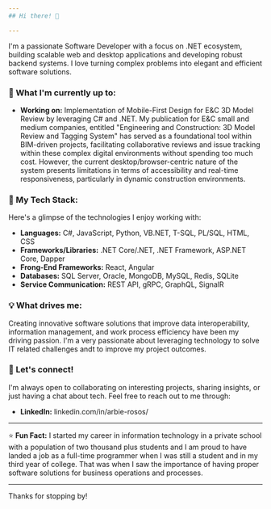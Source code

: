 ```yaml
---
## Hi there! 👋

---
```


I'm a passionate Software Developer with a focus on .NET ecosystem, building scalable web and desktop applications and developing robust backend systems. I love turning complex problems into elegant and efficient software solutions.

### 🚀 What I'm currently up to:
<!--
* **Learning/Exploring:** [Currently learning a new tech, framework, or concept, e.g., Rust, advanced machine learning techniques, Kubernetes]
* **Working on:** [Brief description of a current personal project or an interesting aspect of your professional work]
* **Contributing to:** [If applicable, mention any open-source projects you contribute to or plan to contribute to]
-->
* **Working on:** Implementation of Mobile-First Design for E&C 3D Model Review by leveraging C# and .NET. My publication for E&C small and medium companies, entitled "Engineering and Construction: 3D Model Review and Tagging System" has served as a foundational tool within BIM-driven projects, facilitating collaborative reviews and issue tracking within these complex digital environments without spending too much cost. However, the current desktop/browser-centric nature of the system presents limitations in terms of accessibility and real-time responsiveness, particularly in dynamic construction environments. 


### 🌱 My Tech Stack:

Here's a glimpse of the technologies I enjoy working with:

* **Languages:** C#, JavaScript, Python, VB.NET, T-SQL, PL/SQL, HTML, CSS 
* **Frameworks/Libraries:** .NET Core/.NET, .NET Framework, ASP.NET Core, Dapper 
* **Frong-End Frameworks:** React, Angular
* **Databases:** SQL Server, Oracle, MongoDB, MySQL, Redis, SQLite
* **Service Communication:** REST API, gRPC, GraphQL, SignalR

### 💡 What drives me:

Creating innovative software solutions that improve data interoperability, information management, and work process efficiency have been my driving passion. I'm a very passionate about leveraging technology to solve IT related challenges andt to improve my project outcomes.

### 🤝 Let's connect!

I'm always open to collaborating on interesting projects, sharing insights, or just having a chat about tech. Feel free to reach out to me through:

* **LinkedIn:** linkedin.com/in/arbie-rosos/

---

⭐ **Fun Fact:** I started my career in information technology in a private school with a population of two thousand plus students and I am proud to have landed a job as a full-time programmer when I was still a student and in my third year of college. That was when I saw the importance of having proper software solutions for business operations and processes.

---

Thanks for stopping by!
